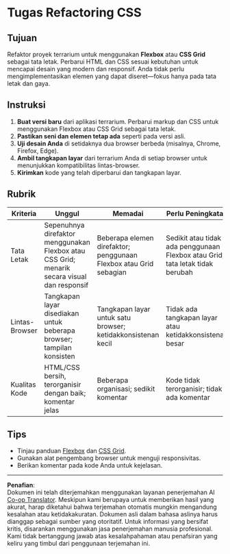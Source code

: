 <!--
CO_OP_TRANSLATOR_METADATA:
{
  "original_hash": "a212cc22a18eddf9046b7a16dfbafd8b",
  "translation_date": "2025-10-03T10:18:47+00:00",
  "source_file": "3-terrarium/2-intro-to-css/assignment.md",
  "language_code": "id"
}
-->
# Tugas Refactoring CSS

## Tujuan

Refaktor proyek terrarium untuk menggunakan **Flexbox** atau **CSS Grid** sebagai tata letak. Perbarui HTML dan CSS sesuai kebutuhan untuk mencapai desain yang modern dan responsif. Anda tidak perlu mengimplementasikan elemen yang dapat diseret—fokus hanya pada tata letak dan gaya.

## Instruksi

1. **Buat versi baru** dari aplikasi terrarium. Perbarui markup dan CSS untuk menggunakan Flexbox atau CSS Grid sebagai tata letak.
2. **Pastikan seni dan elemen tetap ada** seperti pada versi asli.
3. **Uji desain Anda** di setidaknya dua browser berbeda (misalnya, Chrome, Firefox, Edge).
4. **Ambil tangkapan layar** dari terrarium Anda di setiap browser untuk menunjukkan kompatibilitas lintas-browser.
5. **Kirimkan** kode yang telah diperbarui dan tangkapan layar.

## Rubrik

| Kriteria   | Unggul                                                                  | Memadai                              | Perlu Peningkatan                      |
|------------|------------------------------------------------------------------------|--------------------------------------|----------------------------------------|
| Tata Letak | Sepenuhnya direfaktor menggunakan Flexbox atau CSS Grid; menarik secara visual dan responsif | Beberapa elemen direfaktor; penggunaan Flexbox atau Grid sebagian | Sedikit atau tidak ada penggunaan Flexbox atau Grid; tata letak tidak berubah |
| Lintas-Browser | Tangkapan layar disediakan untuk beberapa browser; tampilan konsisten | Tangkapan layar untuk satu browser; ketidakkonsistenan kecil | Tidak ada tangkapan layar atau ketidakkonsistenan besar |
| Kualitas Kode | HTML/CSS bersih, terorganisir dengan baik; komentar jelas            | Beberapa organisasi; sedikit komentar | Kode tidak terorganisir; tidak ada komentar |

## Tips

- Tinjau panduan [Flexbox](https://css-tricks.com/snippets/css/a-guide-to-flexbox/) dan [CSS Grid](https://css-tricks.com/snippets/css/complete-guide-grid/).
- Gunakan alat pengembang browser untuk menguji responsivitas.
- Berikan komentar pada kode Anda untuk kejelasan.

---

**Penafian**:  
Dokumen ini telah diterjemahkan menggunakan layanan penerjemahan AI [Co-op Translator](https://github.com/Azure/co-op-translator). Meskipun kami berupaya untuk memberikan hasil yang akurat, harap diketahui bahwa terjemahan otomatis mungkin mengandung kesalahan atau ketidakakuratan. Dokumen asli dalam bahasa aslinya harus dianggap sebagai sumber yang otoritatif. Untuk informasi yang bersifat kritis, disarankan menggunakan jasa penerjemahan manusia profesional. Kami tidak bertanggung jawab atas kesalahpahaman atau penafsiran yang keliru yang timbul dari penggunaan terjemahan ini.